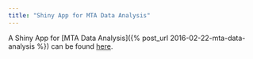 ```yaml
---
title: "Shiny App for MTA Data Analysis"
---
```


A Shiny App for [MTA Data Analysis]({% post_url 2016-02-22-mta-data-analysis %}) can be found [here](https://yuanzhi1992.shinyapps.io/mta_app/).